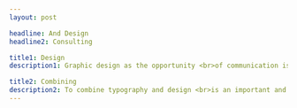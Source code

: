 ```yaml
---
layout: post

headline: And Design 
headline2: Consulting 

title1: Design
description1: Graphic design as the opportunity <br>of communication is also very important.

title2: Combining
description2: To combine typography and design <br>is an important and noteworthy task.
---
```

